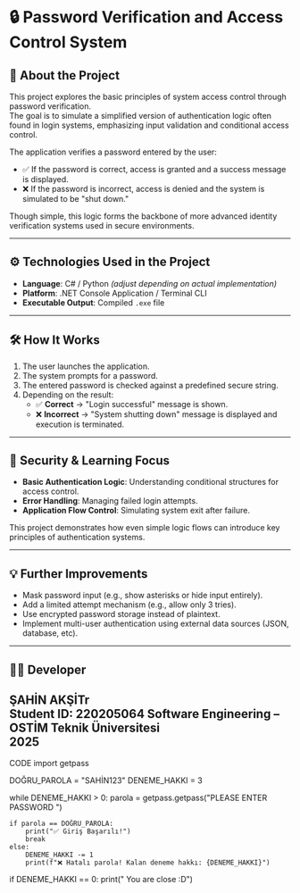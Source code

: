 # 🔒 Password Verification and Access Control System

## 📌 About the Project

This project explores the basic principles of system access control through password verification.  
The goal is to simulate a simplified version of authentication logic often found in login systems, emphasizing input validation and conditional access control.

The application verifies a password entered by the user:

- ✅ If the password is correct, access is granted and a success message is displayed.  
- ❌ If the password is incorrect, access is denied and the system is simulated to be "shut down."

Though simple, this logic forms the backbone of more advanced identity verification systems used in secure environments.

---

## ⚙️ Technologies Used in the Project

- **Language**: C# / Python *(adjust depending on actual implementation)*
- **Platform**: .NET Console Application / Terminal CLI
- **Executable Output**: Compiled `.exe` file

---

## 🛠️ How It Works

1. The user launches the application.  
2. The system prompts for a password.  
3. The entered password is checked against a predefined secure string.  
4. Depending on the result:  
   - ✅ **Correct** → "Login successful" message is shown.  
   - ❌ **Incorrect** → "System shutting down" message is displayed and execution is terminated.

---

## 🔐 Security & Learning Focus

- **Basic Authentication Logic**: Understanding conditional structures for access control.  
- **Error Handling**: Managing failed login attempts.  
- **Application Flow Control**: Simulating system exit after failure.

This project demonstrates how even simple logic flows can introduce key principles of authentication systems.

---

## 💡 Further Improvements

- Mask password input (e.g., show asterisks or hide input entirely).
- Add a limited attempt mechanism (e.g., allow only 3 tries).
- Use encrypted password storage instead of plaintext.
- Implement multi-user authentication using external data sources (JSON, database, etc).

---

## 👨‍💻 Developer

**ŞAHİN AKŞİTr**  
Student ID: 220205064
Software Engineering – OSTİM Teknik Üniversitesi  
2025
-----------------------------------------------------------------------------------------------------------------------------
CODE 
import getpass

DOĞRU_PAROLA = "SAHİN123"
DENEME_HAKKI = 3

while DENEME_HAKKI > 0:
    parola = getpass.getpass("PLEASE ENTER PASSWORD ")

    if parola == DOĞRU_PAROLA:
        print("✅ Giriş Başarılı!")
        break
    else:
        DENEME_HAKKI -= 1
        print(f"❌ Hatalı parola! Kalan deneme hakkı: {DENEME_HAKKI}")

if DENEME_HAKKI == 0:
    print(" You are close :D")


